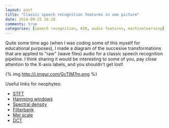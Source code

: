 ```yaml
---
layout: post
title: "Classic speech recognition features in one picture"
date: 2014-09-25 16:18
comments: true
categories: [speech recognition, ASR, audio features, machinelearning]
---
```


Quite some time ago (when I was coding some of this myself for educational purposes), I made a diagram of the succesive transformations that are applied to "raw" (wave files) audio for a classic speech recognition pipeline. I think sharing it would be interesting to some of you, pay close attention to the X-axis labels, and you shouldn't get lost!

{% img http://i.imgur.com/GcTIM7m.png %}

Useful links for neophytes:

 - [STFT](http://en.wikipedia.org/wiki/Short-time_Fourier_transform)
 - [Hamming windows](http://en.wikipedia.org/wiki/Window_function#Generalized_Hamming_windows)
 - [Spectral density](http://en.wikipedia.org/wiki/Spectral_density)
 - [Filterbank](http://en.wikipedia.org/wiki/Filter_bank)
 - [Mel scale](http://en.wikipedia.org/wiki/Mel_scale)
 - [DCT](http://en.wikipedia.org/wiki/Discrete_cosine_transform)
